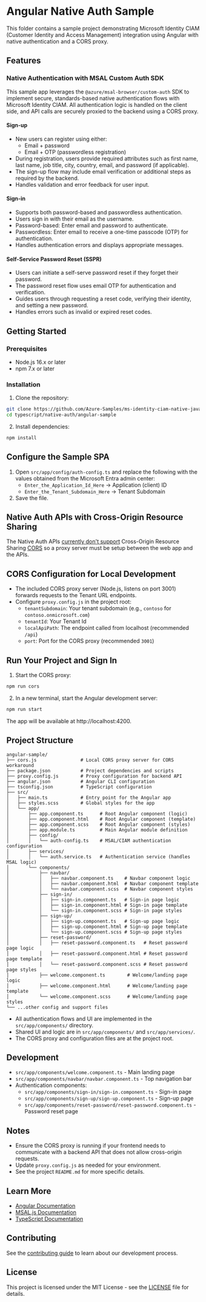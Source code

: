 # Angular Native Auth Sample

This folder contains a sample project demonstrating Microsoft Identity CIAM (Customer Identity and Access Management) integration using Angular with native authentication and a CORS proxy.

## Features

### Native Authentication with MSAL Custom Auth SDK
This sample app leverages the `@azure/msal-browser/custom-auth` SDK to implement secure, standards-based native authentication flows with Microsoft Identity CIAM. All authentication logic is handled on the client side, and API calls are securely proxied to the backend using a CORS proxy.

#### Sign-up
- New users can register using either:
  - Email + password
  - Email + OTP (passwordless registration)
- During registration, users provide required attributes such as first name, last name, job title, city, country, email, and password (if applicable).
- The sign-up flow may include email verification or additional steps as required by the backend.
- Handles validation and error feedback for user input.

#### Sign-in
- Supports both password-based and passwordless authentication.
- Users sign in with their email as the username.
- Password-based: Enter email and password to authenticate.
- Passwordless: Enter email to receive a one-time passcode (OTP) for authentication.
- Handles authentication errors and displays appropriate messages.

#### Self-Service Password Reset (SSPR)
- Users can initiate a self-serve password reset if they forget their password.
- The password reset flow uses email OTP for authentication and verification.
- Guides users through requesting a reset code, verifying their identity, and setting a new password.
- Handles errors such as invalid or expired reset codes.

## Getting Started

### Prerequisites
- Node.js 16.x or later
- npm 7.x or later

### Installation

1. Clone the repository:

```bash
git clone https://github.com/Azure-Samples/ms-identity-ciam-native-javascript-samples
cd typescript/native-auth/angular-sample
```

2. Install dependencies:

```bash
npm install
```

## Configure the Sample SPA

1. Open `src/app/config/auth-config.ts` and replace the following with the values obtained from the Microsoft Entra admin center:
   - `Enter_the_Application_Id_Here` → Application (client) ID
   - `Enter_the_Tenant_Subdomain_Here` → Tenant Subdomain
2. Save the file.

## Native Auth APIs with Cross-Origin Resource Sharing
The Native Auth APIs [currently don't support](https://learn.microsoft.com/en-us/entra/identity-platform/reference-native-authentication-api?tabs=emailOtp) Cross-Origin Resource Sharing [CORS](https://developer.mozilla.org/en-US/docs/Web/HTTP/CORS) so a proxy server must be setup between the web app and the APIs.

## CORS Configuration for Local Development
- The included CORS proxy server (Node.js, listens on port 3001) forwards requests to the Tenant URL endpoints.
- Configure `proxy.config.js` in the project root:
  - `tenantSubdomain`: Your tenant subdomain (e.g., `contoso` for `contoso.onmicrosoft.com`)
  - `tenantId`: Your Tenant Id
  - `localApiPath`: The endpoint called from localhost (recommended `/api`)
  - `port`: Port for the CORS proxy (recommended `3001`)

## Run Your Project and Sign In

1. Start the CORS proxy:

```bash
npm run cors
```

2. In a new terminal, start the Angular development server:

```bash
npm run start
```

The app will be available at http://localhost:4200.

## Project Structure

```
angular-sample/
├── cors.js                # Local CORS proxy server for CORS workaround
├── package.json           # Project dependencies and scripts
├── proxy.config.js        # Proxy configuration for backend API
├── angular.json           # Angular CLI configuration
├── tsconfig.json          # TypeScript configuration
├── src/
│   ├── main.ts            # Entry point for the Angular app
│   ├── styles.scss        # Global styles for the app
│   └── app/
│       ├── app.component.ts      # Root Angular component (logic)
│       ├── app.component.html    # Root Angular component (template)
│       ├── app.component.scss    # Root Angular component (styles)
│       ├── app.module.ts         # Main Angular module definition
│       ├── config/
│       │   └── auth-config.ts    # MSAL/CIAM authentication configuration
│       ├── services/
│       │   └── auth.service.ts   # Authentication service (handles MSAL logic)
│       └── components/
│           ├── navbar/
│           │   ├── navbar.component.ts    # Navbar component logic
│           │   ├── navbar.component.html  # Navbar component template
│           │   └── navbar.component.scss  # Navbar component styles
│           ├── sign-in/
│           │   ├── sign-in.component.ts   # Sign-in page logic
│           │   ├── sign-in.component.html # Sign-in page template
│           │   └── sign-in.component.scss # Sign-in page styles
│           ├── sign-up/
│           │   ├── sign-up.component.ts   # Sign-up page logic
│           │   ├── sign-up.component.html # Sign-up page template
│           │   └── sign-up.component.scss # Sign-up page styles
│           ├── reset-password/
│           │   ├── reset-password.component.ts   # Reset password page logic
│           │   ├── reset-password.component.html # Reset password page template
│           │   └── reset-password.component.scss # Reset password page styles
│           ├── welcome.component.ts        # Welcome/landing page logic
│           ├── welcome.component.html      # Welcome/landing page template
│           └── welcome.component.scss      # Welcome/landing page styles
└── ...other config and support files
```

- All authentication flows and UI are implemented in the `src/app/components/` directory.
- Shared UI and logic are in `src/app/components/` and `src/app/services/`.
- The CORS proxy and configuration files are at the project root.

## Development
- `src/app/components/welcome.component.ts` - Main landing page
- `src/app/components/navbar/navbar.component.ts` - Top navigation bar
- Authentication components:
  - `src/app/components/sign-in/sign-in.component.ts` - Sign-in page
  - `src/app/components/sign-up/sign-up.component.ts` - Sign-up page
  - `src/app/components/reset-password/reset-password.component.ts` - Password reset page

## Notes
- Ensure the CORS proxy is running if your frontend needs to communicate with a backend API that does not allow cross-origin requests.
- Update `proxy.config.js` as needed for your environment.
- See the project `README.md` for more specific details.

## Learn More
- [Angular Documentation](https://angular.io/docs)
- [MSAL.js Documentation](https://github.com/AzureAD/microsoft-authentication-library-for-js)
- [TypeScript Documentation](https://www.typescriptlang.org/docs/)

## Contributing
See the [contributing guide](../../CONTRIBUTING.md) to learn about our development process.

## License
This project is licensed under the MIT License - see the [LICENSE](../../LICENSE) file for details.
